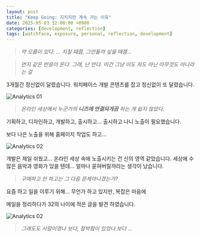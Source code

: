 ```yaml
---
layout: post
title: "Keep Going: 지치지만 계속 가는 이유"
date: 2025-05-03 12:00:00 +0900
categories: [development, reflection]
tags: [watchface, exposure, personal, reflection, development]
---
```


> *약 오름이 있다. ... 지칠 때쯤, 그만둘까 싶을 때쯤...*

> *먼지 같은 반응이 온다. 그래, 난 안다. 이건 그냥 이도 저도 아닌 아무것도 아니라는 걸*

3개월간 정신없이 달렸습니다. 워치페이스 개발 콘텐츠를 잡고 정신없이 또 달렸습니다.

![Analytics 01](https://pbs.twimg.com/media/GqExQ0hacAAEQbs?format=jpg&name=medium)


> *온라인 세상에서 누군가의 **니즈에 연결되게끔** 하는 게 쉽지 않았다.*

기획하고, 디자인하고, 개발하고, 출시하고... 출시하고 나니 노출이 필요했습니다.

보다 나은 노출을 위해 홈페이지 작업도 하고...

![Analytics 02](https://pbs.twimg.com/media/GqExoO3agAApJP8?format=jpg&name=900x900)


개발은 제일 쉬웠고... 온라인 세상 속에 노출시키는 건 신의 영역 같았습니다. 세상에 수많은 음악과 영화가 있을 텐데... 얼마나 묻혀버릴까라는 생각이 났습니다.

> *구매하고 안 하고는 그 다음 문제아니겠는가?*


요즘 하고 일을 이루기 위해... 무언가 하고 있지만, 복잡은 마음에 

메일을 정리하다가 32의 나이에 적은 글을 발견 하였습니다.

![Analytics 02](https://pbs.twimg.com/media/GqFDFHJawAAXdvw?format=png&name=medium)

> *그래도도 사람이였나 보다, 절박함이 있었나 보다 ...*

